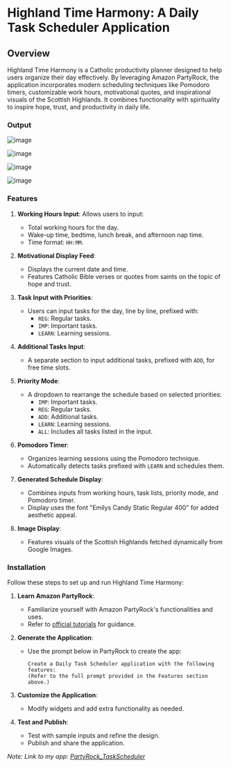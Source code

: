 # Highland Time Harmony: A Daily Task Scheduler Application

## Overview
Highland Time Harmony is a Catholic productivity planner designed to help users organize their day effectively. By leveraging Amazon PartyRock, the application incorporates modern scheduling techniques like Pomodoro timers, customizable work hours, motivational quotes, and inspirational visuals of the Scottish Highlands. It combines functionality with spirituality to inspire hope, trust, and productivity in daily life.

### Output
![image](https://github.com/user-attachments/assets/2c6ea405-bc19-4b5e-97b4-4e54f1faf98a)

![image](https://github.com/user-attachments/assets/58073890-6a1c-44ab-a3ec-694d6bbe2164)

![image](https://github.com/user-attachments/assets/aea2ac09-e24d-4228-8d21-054b59a3acb7)

![image](https://github.com/user-attachments/assets/98828c85-38d2-4212-988a-b2f522529cd5)


### Features
1. **Working Hours Input**: Allows users to input:
   - Total working hours for the day.
   - Wake-up time, bedtime, lunch break, and afternoon nap time.
   - Time format: `HH:MM`.
   
2. **Motivational Display Feed**:
   - Displays the current date and time.
   - Features Catholic Bible verses or quotes from saints on the topic of hope and trust.

3. **Task Input with Priorities**:
   - Users can input tasks for the day, line by line, prefixed with:
     - `REG`: Regular tasks.
     - `IMP`: Important tasks.
     - `LEARN`: Learning sessions.

4. **Additional Tasks Input**:
   - A separate section to input additional tasks, prefixed with `ADD`, for free time slots.

5. **Priority Mode**:
   - A dropdown to rearrange the schedule based on selected priorities:
     - `IMP`: Important tasks.
     - `REG`: Regular tasks.
     - `ADD`: Additional tasks.
     - `LEARN`: Learning sessions.
     - `ALL`: Includes all tasks listed in the input.

6. **Pomodoro Timer**:
   - Organizes learning sessions using the Pomodoro technique.
   - Automatically detects tasks prefixed with `LEARN` and schedules them.

7. **Generated Schedule Display**:
   - Combines inputs from working hours, task lists, priority mode, and Pomodoro timer.
   - Display uses the font "Emilys Candy Static Regular 400" for added aesthetic appeal.

8. **Image Display**:
   - Features visuals of the Scottish Highlands fetched dynamically from Google Images.

### Installation
Follow these steps to set up and run Highland Time Harmony:

1. **Learn Amazon PartyRock**:
   - Familiarize yourself with Amazon PartyRock's functionalities and uses.
   - Refer to [official tutorials](https://bing.com/search?q=Amazon+PartyRock+tutorial) for guidance.

2. **Generate the Application**:
   - Use the prompt below in PartyRock to create the app:
     ```
     Create a Daily Task Scheduler application with the following features:
     (Refer to the full prompt provided in the Features section above.)
     ```

3. **Customize the Application**:
   - Modify widgets and add extra functionality as needed.

4. **Test and Publish**:
   - Test with sample inputs and refine the design.
   - Publish and share the application.

*Note: Link to my app: [PartyRock_TaskScheduler](https://partyrock.aws/u/ferrindsouza/0wWbBEX7R/Highland-Time-Harmony%3A-Catholic-Productivity-Planner)*

